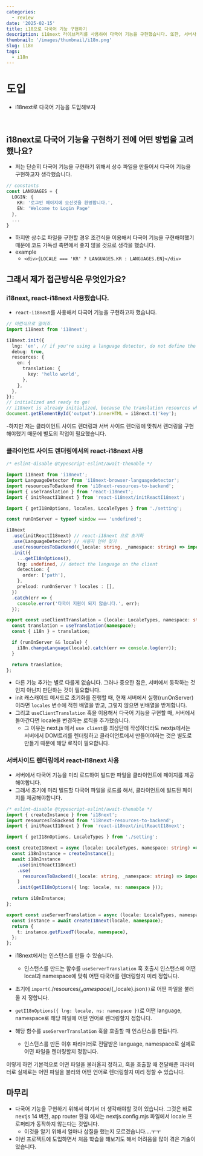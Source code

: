 ```yaml
---
categories:
  - review
date: '2025-02-15'
title: i18으로 다국어 기능 구현하기
description: i18next 라이브러리를 사용하여 다국어 기능을 구현했습니다. 또한, 서버사이드 렌더링, 클라이언트 사이드 렌더링에서 동작하도록 구현헀는 것을 기반으로 글을 작성했습니다.
thumbnail: '/images/thumbnail/i18n.png'
slug: i18n
tags:
  - i18n
---
```


# 도입

- i18next로 다국어 기능을 도입해보자

<br/>

## i18next로 다국어 기능을 구현하기 전에 어떤 방법을 고려했나요?

- 저는 단순히 다국어 기능을 구현하기 위해서 상수 파일을 만들어서 다국어 기능을 구현하고자 생각했습니다.

```ts
// constants
const LANGUAGES = {
  LOGIN: {
    KR: '로그인 페이지에 오신것을 환영합니다.',
    EN: 'Welcome to Login Page'
  },
  ...
}
```

- 하지만 상수로 파일을 구현할 경우 조건식을 이용해서 다국어 기능을 구현해야했기때문에 코드 가독성 측면에서 좋지 않을 것으로 생각을 했습니다.
- example
  - `<div>{LOCALE === 'KR' ? LANGUAGES.KR : LANGUAGES.EN}</div>`

## 그래서 제가 접근방식은 무엇인가요?

### i18next, react-i18next 사용했습니다.

- `react-i18next`를 사용해서 다국어 기능을 구현하고자 했습니다.

```ts
// 이런식으로 말이죠.
import i18next from 'i18next';

i18next.init({
  lng: 'en', // if you're using a language detector, do not define the lng option
  debug: true,
  resources: {
    en: {
      translation: {
        key: 'hello world',
      },
    },
  },
});
// initialized and ready to go!
// i18next is already initialized, because the translation resources where passed via init function
document.getElementById('output').innerHTML = i18next.t('key');
```

-하지만 저는 클라이언트 사이드 렌더링과 서버 사이드 렌더링에 맞춰서 렌더링을 구현해야했기 때문에 별도의 작업이 필요했습니다.

### 클라이언트 사이드 렌더링에서의 react-i18next 사용

```ts
/* eslint-disable @typescript-eslint/await-thenable */

import i18next from 'i18next';
import LanguageDetector from 'i18next-browser-languagedetector';
import resourcesToBackend from 'i18next-resources-to-backend';
import { useTranslation } from 'react-i18next';
import { initReactI18next } from 'react-i18next/initReactI18next';

import { getI18nOptions, locales, LocaleTypes } from './setting';

const runOnServer = typeof window === 'undefined';

i18next
  .use(initReactI18next) // react-i18next 으로 초기화
  .use(LanguageDetector) // 사용자 언어 찾기
  .use(resourcesToBackend((_locale: string, _namespace: string) => import(`./resources/${_namespace}/${_locale}.json`)))
  .init({
    ...getI18nOptions(),
    lng: undefined, // detect the language on the client
    detection: {
      order: ['path'],
    },
    preload: runOnServer ? locales : [],
  })
  .catch(err => {
    console.error('다국어 지원이 되지 않습니다.', err);
  });

export const useClientTranslation = (locale: LocaleTypes, namespace: string) => {
  const translation = useTranslation(namespace);
  const { i18n } = translation;

  if (runOnServer && locale) {
    i18n.changeLanguage(locale).catch(err => console.log(err));
  }

  return translation;
};
```

- 다른 기능 추가는 별로 다를게 없습니다. 그러나 중요한 점은, 서버에서 동작하는 것인지 아닌지 판단하는 것이 필요합니다.
- init 캐스캐이드 메서드로 초기화를 진행할 때, 현재 서버에서 실행(runOnServer)이라면 `locales` 변수에 적힌 배열을 받고, 그렇지 않으면 빈배열을 받게합니다.
- 그리고 `useClientTranslation` 훅을 이용해서 다국어 기능을 구현할 때, 서버에서 돌아간다면 locale을 변경하는 로직을 추가했습니다.
  - 그 이유는 next.js 에서 `use client`를 최상단에 작성하더라도 nextjs에서는 서버에서 DOM트리를 렌더링하고 클라이언트에서 만들어야하는 것은 별도로 만들기 때문에 해당 로직이 필요합니다.

### 서버사이드 렌더링에서 react-i18next 사용

- 서버에서 다국어 기능을 미리 로드하여 빌드한 파일을 클라이언트에 페이지를 제공해야합니다.
- 그래서 초기에 미리 빌드할 다국어 파일을 로드를 해서, 클라이언트에 빌드된 페이지를 제공해야합니다.

```ts
/* eslint-disable @typescript-eslint/await-thenable */
import { createInstance } from 'i18next';
import resourcesToBackend from 'i18next-resources-to-backend';
import { initReactI18next } from 'react-i18next/initReactI18next';

import { getI18nOptions, LocaleTypes } from './setting';

const createI18next = async (locale: LocaleTypes, namespace: string) => {
  const i18nInstance = createInstance();
  await i18nInstance
    .use(initReactI18next)
    .use(
      resourcesToBackend((_locale: string, _namespace: string) => import(`./resources/${_namespace}/${_locale}.json`)),
    )
    .init(getI18nOptions({ lng: locale, ns: namespace }));

  return i18nInstance;
};

export const useServerTranslation = async (locale: LocaleTypes, namespace: string) => {
  const instance = await createI18next(locale, namespace);
  return {
    t: instance.getFixedT(locale, namespace),
  };
};
```

- i18next에서는 인스턴스를 만들 수 있습니다.

  - 인스턴스를 만드는 함수를 `useServerTranslation` 훅 호출시 인스턴스에 어떤 local과 namespace에 맞춰 어떤 다국어를 렌더링할지 미리 정합니다.

- 초기에 `import(`./resources/${_namespace}/${\_locale}.json`))`로 어떤 파일을 불러올 지 정합니다.
- `getI18nOptions({ lng: locale, ns: namespace })`로 어떤 language, namespace로 해당 파일에 어떤 언어로 렌더링할지 정합니다.
- 해당 함수를 `useServerTranslation` 훅을 호출할 때 인스턴스를 만듭니다.
  - 인스턴스를 만든 이후 파라미터로 전달받은 language, namespace로 실제로 어떤 파일을 렌더링할지 정합니다.

이렇게 하면 기본적으로 어떤 파일을 불러올지 정하고, 훅을 호출할 때 전달해준 파라미터로 실제로는 어떤 파일을 불러와 어떤 언어로 렌더링할지 미리 정할 수 있습니다.

## 마무리

- 다국어 기능을 구현하기 위해서 여기서 더 생각해야할 것이 있습니다. 그것은 바로 nextjs 14 버전, app router 환경 에서는 nextjs.config.mjs 파일에서 locale 프로퍼티가 동작하지 않는다는 것입니다.
  - 이것을 알기 위해서 얼마나 삽질을 했는지 모르겠습니다....ㅜㅜ
- 이번 프로젝트에 도입하면서 처음 학습을 해보기도 해서 어려움을 많이 겪은 기술이었습니다.
